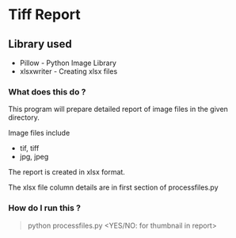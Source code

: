 # Tiff Report

## Library used
* Pillow - Python Image Library
* xlsxwriter - Creating xlsx files

### What does this do ?
This program will prepare detailed report of image files in the given directory.

Image files include 
* tif, tiff
* jpg, jpeg

The report is created in xlsx format.

The xlsx file column details are in first section of processfiles.py 

### How do I run this ?

> python processfiles.py <directoy of image files> <YES/NO: for thumbnail in report>

